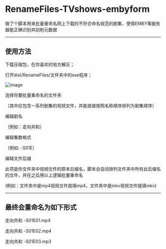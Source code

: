 # RenameFiles-TVshows-embyform
做了个脚本用来批量重命名网上下载的不符合命名规范的剧集，使得EMBY等服务器能正确识别并刮削元数据

***

## 使用方法

下载压缩包，在你喜欢的地方解压；

打开dist/RenameFiles/文件夹中的exe程序；


![image](https://github.com/baiqy0/RenameFiles-TVshows-embyform/assets/88624207/793ee05e-f16e-42d4-a8b2-77d9784215f3)


选择你要批量重命名的文件夹

（其中应包含一系列剧集的视频文件，并能直接按照名称顺序排列为剧集顺序）


编辑剧名

（例如：走向共和）


编辑集数格式

（例如: -S01E）


编辑文件后缀

此项是你文件夹中视频文件的原本后缀名，脚本会自动排列文件夹中所有此后缀名的文件，并在之后用以上逻辑批量重命名

(例如：文件夹中是mp4视频文件就填mp4，文件夹中是mkv视频文件就填mkv)

***

## 最终会重命名为如下形式

走向共和 -S01E01.mp4

走向共和 -S01E02.mp4

走向共和 -S01E03.mp3
